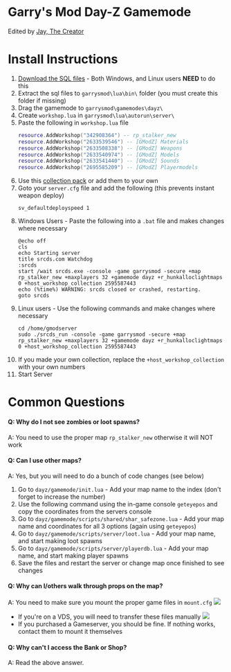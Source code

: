 # Garry's Mod Day-Z Gamemode

Edited by [Jay, The Creator](http://github.com/NotJayTheCreator)

# Install Instructions
1. [Download the SQL files](https://github.com/FredyH/MySQLOO/releases) - Both Windows, and Linux users **NEED** to do this
2. Extract the sql files to `garrysmod\lua\bin\` folder (you must create this folder if missing)
3. Drag the gamemode to `garrysmod\gamemodes\dayz\`
4. Create `workshop.lua` in `garrysmod\lua\autorun\server\`
5. Paste the following in `workshop.lua` file
    ```lua
    resource.AddWorkshop("342908364") -- rp_stalker_new
    resource.AddWorkshop("2633539546") -- [GModZ] Materials
    resource.AddWorkshop("2633508338") -- [GModZ] Weapons
    resource.AddWorkshop("2633540974") -- [GModZ] Models
    resource.AddWorkshop("2633541440") -- [GModZ] Sounds
    resource.AddWorkshop("2695585209") -- [GModZ] Playermodels
    ```
6. Use this [collection pack](https://steamcommunity.com/sharedfiles/filedetails/?id=2595587443) or add them to your own
7. Goto your `server.cfg` file and add the following (this prevents instant weapon deploy)
    ```
    sv_defaultdeployspeed 1
    ```
8. Windows Users - Paste the following into a `.bat` file and makes changes where necessary
    ```
    @echo off
    cls
    echo Starting server
    title srcds.com Watchdog
    :srcds
    start /wait srcds.exe -console -game garrysmod -secure +map rp_stalker_new +maxplayers 32 +gamemode dayz +r_hunkalloclightmaps 0 +host_workshop_collection 2595587443
    echo (%time%) WARNING: srcds closed or crashed, restarting.
    goto srcds
    ```
9. Linux users - Use the following commands and make changes where necessary
    ```
    cd /home/gmodserver
    sudo ./srcds_run -console -game garrysmod -secure +map rp_stalker_new +maxplayers 32 +gamemode dayz +r_hunkalloclightmaps 0 +host_workshop_collection 2595587443
    ```
10. If you made your own collection, replace the `+host_workshop_collection` with your own numbers
11. Start Server

# Common Questions

#### Q: Why do I not see zombies or loot spawns?  
A: You need to use the proper map `rp_stalker_new` otherwise it will NOT work

#### Q: Can I use other maps?
A: Yes, but you will need to do a bunch of code changes (see below)
1. Go to `dayz/gamemode/init.lua` - Add your map name to the index (don't forget to increase the number)
2. Use the following command using the in-game console `geteyepos` and copy the coordinates from the servers console
3. Go to `dayz/gamemode/scripts/shared/shar_safezone.lua` - Add your map name and coordinates for all 3 options (again using `geteyepos`)
4. Go to `dayz/gamemode/scripts/server/loot.lua` - Add your map name, and start making loot spawns
5. Go to `dayz/gamemode/scripts/server/playerdb.lua` - Add your map name, and start making player spawns
6. Save the files and restart the server or change map once finished to see changes

#### Q: Why can I/others walk through props on the map?  
A: You need to make sure you mount the proper game files in `mount.cfg` ![](https://i.imgur.com/8LAnlnH.png)
- If you're on a VDS, you will need to transfer these files manually ![](https://i.imgur.com/WfqetJ1.png)
- If you purchased a Gameserver, you should be fine. If nothing works, contact them to mount it themselves

#### Q: Why can't I access the Bank or Shop?  
A: Read the above answer.